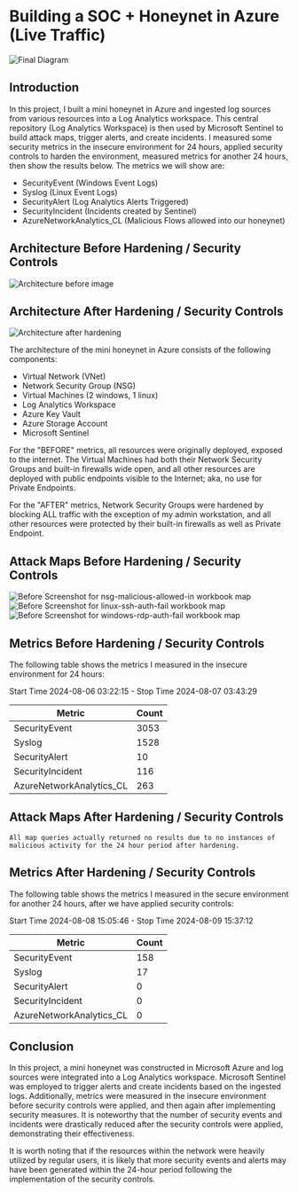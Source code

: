 # Building a SOC + Honeynet in Azure (Live Traffic)
![Final Diagram](https://github.com/user-attachments/assets/652d0bdf-a08f-41cd-b94e-1920a17d16c2)



## Introduction

In this project, I built a mini honeynet in Azure and ingested log sources from various resources into a Log Analytics workspace. This central repository (Log Analytics Workspace) is then used by Microsoft Sentinel to build attack maps, trigger alerts, and create incidents. I measured some security metrics in the insecure environment for 24 hours, applied security controls to harden the environment, measured metrics for another 24 hours, then show the results below. The metrics we will show are:

- SecurityEvent (Windows Event Logs)
- Syslog (Linux Event Logs)
- SecurityAlert (Log Analytics Alerts Triggered)
- SecurityIncident (Incidents created by Sentinel)
- AzureNetworkAnalytics_CL (Malicious Flows allowed into our honeynet)

## Architecture Before Hardening / Security Controls
![Architecture before image](https://github.com/user-attachments/assets/33286752-9a7b-4e20-b771-5ae134681a7e)


## Architecture After Hardening / Security Controls
![Architecture after hardening](https://github.com/user-attachments/assets/e5fe1ea6-4d96-44a1-b973-dff095359600)


The architecture of the mini honeynet in Azure consists of the following components:

- Virtual Network (VNet)
- Network Security Group (NSG)
- Virtual Machines (2 windows, 1 linux)
- Log Analytics Workspace
- Azure Key Vault
- Azure Storage Account
- Microsoft Sentinel

For the "BEFORE" metrics, all resources were originally deployed, exposed to the internet. The Virtual Machines had both their Network Security Groups and built-in firewalls wide open, and all other resources are deployed with public endpoints visible to the Internet; aka, no use for Private Endpoints.

For the "AFTER" metrics, Network Security Groups were hardened by blocking ALL traffic with the exception of my admin workstation, and all other resources were protected by their built-in firewalls as well as Private Endpoint.

## Attack Maps Before Hardening / Security Controls
![Before Screenshot for nsg-malicious-allowed-in workbook map](https://github.com/user-attachments/assets/16817a1c-ef03-489c-93b2-3e46639b3be8)
![Before Screenshot for linux-ssh-auth-fail workbook map](https://github.com/user-attachments/assets/fc88341a-8dbd-4f29-a971-e20a3b4c5e1e)
![Before Screenshot for windows-rdp-auth-fail workbook map](https://github.com/user-attachments/assets/7d897488-ea07-4de5-b0f9-827e292e9f39)


## Metrics Before Hardening / Security Controls

The following table shows the metrics I measured in the insecure environment for 24 hours:

Start Time 2024-08-06 03:22:15 -
Stop Time 2024-08-07 03:43:29

| Metric                   | Count
| ------------------------ | -----
| SecurityEvent            | 3053
| Syslog                   | 1528
| SecurityAlert            | 10
| SecurityIncident         | 116
| AzureNetworkAnalytics_CL | 263

## Attack Maps After Hardening / Security Controls

```All map queries actually returned no results due to no instances of malicious activity for the 24 hour period after hardening.```

## Metrics After Hardening / Security Controls

The following table shows the metrics I measured in the secure environment for another 24 hours, after we have applied security controls:

Start Time 2024-08-08 15:05:46 -
Stop Time	2024-08-09 15:37:12

| Metric                   | Count
| ------------------------ | -----
| SecurityEvent            | 158
| Syslog                   | 17
| SecurityAlert            | 0
| SecurityIncident         | 0
| AzureNetworkAnalytics_CL | 0

## Conclusion

In this project, a mini honeynet was constructed in Microsoft Azure and log sources were integrated into a Log Analytics workspace. Microsoft Sentinel was employed to trigger alerts and create incidents based on the ingested logs. Additionally, metrics were measured in the insecure environment before security controls were applied, and then again after implementing security measures. It is noteworthy that the number of security events and incidents were drastically reduced after the security controls were applied, demonstrating their effectiveness.

It is worth noting that if the resources within the network were heavily utilized by regular users, it is likely that more security events and alerts may have been generated within the 24-hour period following the implementation of the security controls.

